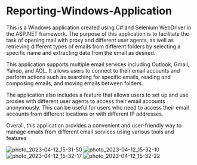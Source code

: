 # Reporting-Windows-Application
This is a Windows application created using C# and Selenium WebDriver in the ASP.NET framework. The purpose of this application is to facilitate the task of opening mail with proxy and different user agents, as well as retrieving different types of emails from different folders by selecting a specific name and extracting data from the email as desired.

This application supports multiple email services including Outlook, Gmail, Yahoo, and AOL. It allows users to connect to their email accounts and perform actions such as searching for specific emails, reading and composing emails, and moving emails between folders.

The application also includes a feature that allows users to set up and use proxies with different user agents to access their email accounts anonymously. This can be useful for users who need to access their email accounts from different locations or with different IP addresses.

Overall, this application provides a convenient and user-friendly way to manage emails from different email services using various tools and features


![photo_2023-04-12_15-31-50](https://user-images.githubusercontent.com/10164616/231507715-1e4250c9-0b7e-48a8-9b59-8416a45e1665.jpg)
![photo_2023-04-12_15-32-10](https://user-images.githubusercontent.com/10164616/231507719-071c7078-0735-4e3c-b50b-f15627c625ac.jpg)
![photo_2023-04-12_15-32-17](https://user-images.githubusercontent.com/10164616/231507724-9140b6be-deeb-45be-b35b-45b266cdb2fe.jpg)
![photo_2023-04-12_15-32-22](https://user-images.githubusercontent.com/10164616/231507725-052c470f-79fe-40b7-9b5d-3718ec9971aa.jpg)
